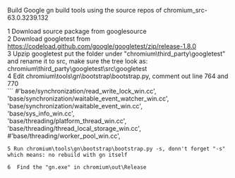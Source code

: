 Build Google gn build tools using the source repos of chromium_src-63.0.3239.132   

1 Download source package from googlesource   
2 Download googletest from https://codeload.github.com/google/googletest/zip/release-1.8.0    
3 Upzip googletest put the folder under "chromium\third_party\googletest" and rename it to src, make sure the tree look as: chromium\third_party\googletest\src\googletest    
4 Edit chromium\tools\gn\bootstrap\bootstrap.py, comment out line 764 and 770    
       ``` #'base/synchronization/read_write_lock_win.cc',    
        'base/synchronization/waitable_event_watcher_win.cc',   
        'base/synchronization/waitable_event_win.cc',   
        'base/sys_info_win.cc',    
        'base/threading/platform_thread_win.cc',    
        'base/threading/thread_local_storage_win.cc',    
        #'base/threading/worker_pool_win.cc',      
  ````
5 Run chromium\tools\gn\bootstrap\bootstrap.py -s, donn't forget "-s" which means: no rebuild with gn itself    
 
6  Find the "gn.exe" in chromium\out\Release    
